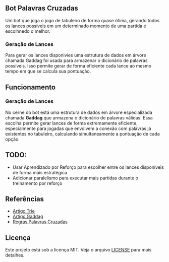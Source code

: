 ## Bot Palavras Cruzadas
Um bot que joga o jogo de tabuleiro de forma quase ótima, gerando todos os lances possíveis em um determinado momento de uma partida e escolhnedo o melhor.

### Geração de Lances
Para gerar os lances disponivies uma estrutura de dados em árvore chamada Gaddag foi usada para armazenar o dicionário de palavras possíveis.
Isso permite gerar de forma eficiente cada lance ao mesmo tempo em que se calcula sua pontuação.
## Funcionamento

### Geração de Lances
No cerne do bot está uma estrutura de dados em árvore especializada chamada **Gaddag** que armazena o dicionário de palavras válidas. Essa escolha permite gerar lances de forma extremamente eficiente, especialmente para jogadas que envolvem a conexão com palavras já existentes no tabuleiro, calculando simultaneamente a pontuação de cada opção.


## TODO:
- Usar Aprendizado por Reforço para escolher entre os lances disponíveis de forma mais estratégica
- Adicionar paralelismo para executar mais partidas durante o treinamento por reforço


## Referências
- [Artigo Trie](https://www.cs.cmu.edu/afs/cs/academic/class/15451-s06/www/lectures/scrabble.pdf)
- [Artigo Gaddag](https://ericsink.com/downloads/faster-scrabble-gordon.pdf)
- [Regras Palavras Cruzadas](https://tablegames.com.br/wp-content/uploads/2017/10/palavras_cruzadas_manual_table_games.pdf)

## Licença

Este projeto está sob a licença MIT. Veja o arquivo [LICENSE](LICENSE) para mais detalhes.
